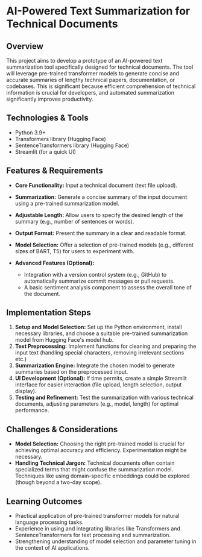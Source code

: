 # AI-Powered Text Summarization for Technical Documents

## Overview
This project aims to develop a prototype of an AI-powered text summarization tool specifically designed for technical documents.  The tool will leverage pre-trained transformer models to generate concise and accurate summaries of lengthy technical papers, documentation, or codebases. This is significant because efficient comprehension of technical information is crucial for developers, and automated summarization significantly improves productivity.

## Technologies & Tools
- Python 3.9+
- Transformers library (Hugging Face)
- SentenceTransformers library (Hugging Face)
- Streamlit (for a quick UI)


## Features & Requirements
- **Core Functionality:** Input a technical document (text file upload).
- **Summarization:** Generate a concise summary of the input document using a pre-trained summarization model.
- **Adjustable Length:** Allow users to specify the desired length of the summary (e.g., number of sentences or words).
- **Output Format:** Present the summary in a clear and readable format.
- **Model Selection:** Offer a selection of pre-trained models (e.g., different sizes of BART, T5) for users to experiment with.

- **Advanced Features (Optional):**
    -  Integration with a version control system (e.g., GitHub) to automatically summarize commit messages or pull requests.
    -  A basic sentiment analysis component to assess the overall tone of the document.

## Implementation Steps
1. **Setup and Model Selection:** Set up the Python environment, install necessary libraries, and choose a suitable pre-trained summarization model from Hugging Face's model hub.
2. **Text Preprocessing:** Implement functions for cleaning and preparing the input text (handling special characters, removing irrelevant sections etc.)
3. **Summarization Engine:** Integrate the chosen model to generate summaries based on the preprocessed input.
4. **UI Development (Optional):**  If time permits, create a simple Streamlit interface for easier interaction (file upload, length selection, output display).
5. **Testing and Refinement:**  Test the summarization with various technical documents, adjusting parameters (e.g., model, length) for optimal performance.


## Challenges & Considerations
- **Model Selection:** Choosing the right pre-trained model is crucial for achieving optimal accuracy and efficiency. Experimentation might be necessary.
- **Handling Technical Jargon:**  Technical documents often contain specialized terms that might confuse the summarization model. Techniques like using domain-specific embeddings could be explored (though beyond a two-day scope).


## Learning Outcomes
- Practical application of pre-trained transformer models for natural language processing tasks.
- Experience in using and integrating libraries like Transformers and SentenceTransformers for text processing and summarization.
-  Strengthening understanding of model selection and parameter tuning in the context of AI applications.

